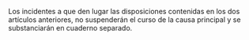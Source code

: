Los incidentes a que den lugar las disposiciones contenidas en los dos artículos anteriores, no suspenderán el curso de la causa principal y se substanciarán en cuaderno separado.